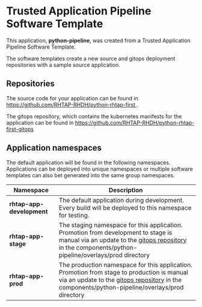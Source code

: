# Trusted Application Pipeline Software Template

This application, **python-pipeline**, was created from a Trusted Application Pipeline Software Template.

The software templates create a new source and gitops deployment repositories with a sample source application. 

## Repositories

The source code for your application can be found in [https://github.com/RHTAP-RHDH/python-rhtap-first ](https://github.com/RHTAP-RHDH/python-rhtap-first ).
 
The gitops repository, which contains the kubernetes manifests for the application can be found in 
[https://github.com/RHTAP-RHDH/python-rhtap-first-gitops ](https://github.com/RHTAP-RHDH/python-rhtap-first-gitops ) 

## Application namespaces 

The default application will be found in the following namespaces. Applications can be deployed into unique namespaces or multiple software templates can also bet generated into the same group namespaces.  

|  Namespace   |  Description   |  
| -------- | -------- |   
| **rhtap-app-development** | The default application during development. Every build will be deployed to this namespace for testing. | 
| **rhtap-app-stage** | The staging namespace for this application. Promotion from development to stage is manual via an update to the [gitops repository](https://github.com/RHTAP-RHDH/python-rhtap-first-gitops ) in the components/python-pipeline/overlays/prod directory |  
| **rhtap-app-prod** | The production namespace for this application. Promotion from stage to production is manual via an update to the [gitops repository](https://github.com/RHTAP-RHDH/python-rhtap-first-gitops ) in the components/python-pipeline/overlays/prod directory | 